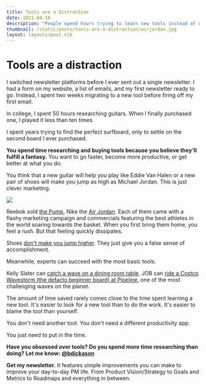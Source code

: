 ```yaml
---
title: Tools are a distraction
date: 2021-04-16
description: "People spend hours trying to learn new tools instead of doing the actual job at hand. It's easier to look for a new tool than do the work."
thumbnail: /static/posts/tools-are-a-distraction/airjordan.jpg
layout: layouts/post.njk
---
```


# Tools are a distraction

I switched newsletter platforms before I ever sent out a single newsletter. I had a form on my website, a list of emails, and my first newsletter ready to go. Instead, I spent two weeks migrating to a new tool before firing off my first email.

In college, I spent 50 hours researching guitars. When I finally purchased one, I played it less than ten times.

I spent years trying to find the perfect surfboard, only to settle on the second board I ever purchased.

**You spend time researching and buying tools because you believe they'll fulfill a fantasy.** You want to go faster, become more productive, or get better at what you do. 

You think that a new guitar will help you play like Eddie Van Halen or a new pair of shoes will make you jump as high as Michael Jordan. This is just clever marketing.

<img src="{{ thumbnail }}" />

Reebok sold [the Pump](https://www.espn.com/nba/story/_/id/28149048/inside-rise-fall-iconic-reebok-pump-30th-birthday), Nike the [Air Jordan](https://www.youtube.com/watch?v=NrTHJeqZA2o#t=6s). Each of them came with a flashy marketing campaign and commercials featuring the best athletes in the world soaring towards the basket. When you first bring them home, you feel a rush. But that feeling quickly dissipates.

Shoes [don't make you jump higher](https://liveforbball.com/do-basketball-shoes-make-you-jump-higher). They just give you a false sense of accomplishment.

Meanwhile, experts can succeed with the most basic tools.

Kelly Slater can [catch a wave on a dining room table](https://www.youtube.com/watch?v=NhAP2R8o8lk). JOB can [ride a Costco Wavestorm (the defacto beginner board) at Pipeline](https://www.youtube.com/watch?v=2D5ugxEVBXA), one of the most challenging waves on the planet.

The amount of time saved rarely comes close to the time spent learning a new tool. It's easier to look for a new tool than to do the work. It's easier to blame the tool than yourself.

You don't need another tool. You don't need a different productivity app.

You just need to put in the time.


**Have you obsessed over tools? Do you spend more time researching than doing? Let me know: [@bdickason](http://twitter.com/bdickason)**

<strong>Get my newsletter.</strong>  It features simple improvements you can make to improve your day-to-day PM life. From Product Vision/Strategy to Goals and Metrics to Roadmaps and everything in between.